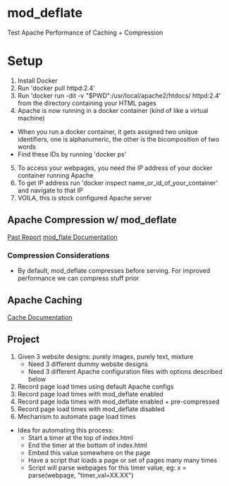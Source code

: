 # mod_deflate
Test Apache Performance of Caching + Compression
# Setup
1. Install Docker
2. Run 'docker pull httpd:2.4'
3. Run 'docker run -dit -v "$PWD":/usr/local/apache2/htdocs/ httpd:2.4' from the directory containing your HTML pages
4. Apache is now running in a docker container (kind of like a virtual machine)
* When you run a docker container, it gets assigned two unique identifiers, one is alphanumeric, the other is the bicomposition of two words
* Find these IDs by running 'docker ps'
5. To access your webpages, you need the IP address of your docker container running Apache
6. To get IP address run 'docker inspect name_or_id_of_your_container' and navigate to that IP
7. VOILA, this is stock configured Apache server


## Apache Compression w/ mod_deflate
[Past Report](http://www.webperformance.com/library/reports/moddeflate/)
[mod_flate Documentation](http://httpd.apache.org/docs/current/mod/mod_deflate.html)

### Compression Considerations
* By default, mod_deflate compresses before serving. For improved performance we can compress stuff prior

## Apache Caching
[Cache Documentation](https://httpd.apache.org/docs/2.4/caching.html)

## Project
1. Given 3 website designs: purely images, purely text, mixture
    * Need 3 different dummy website designs
    * Need 3 different Apache configuration files with options described below
2. Record page load times using default Apache configs
3. Record page load times with mod_deflate enabled
4. Record page loda times with mod_deflate enabled + pre-compressed
5. Record page load times with mod_deflate disabled
6. Mechanism to automate page load times
* Idea for automating this process:
  * Start a timer at the top of index.html
  * End the timer at the bottom of index.html
  * Embed this value somewhere on the page
  * Have a script that loads a page or set of pages many many times
  * Script will parse webpages for this timer value, eg: x = parse(webpage, "timer_val=XX.XX")
